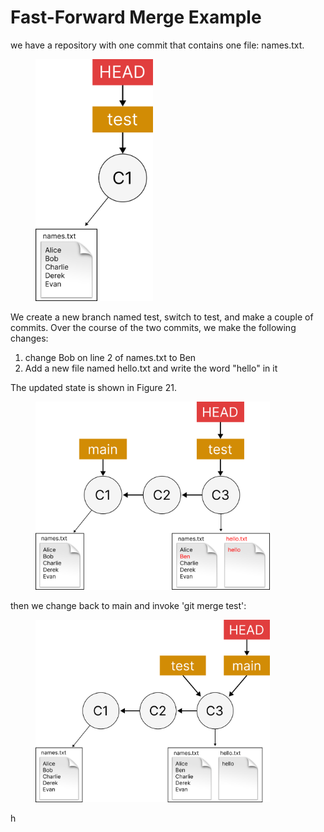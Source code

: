 # Fast-Forward Merge Example

we have a repository with one commit that contains one file: names.txt.&#x20;

<figure><img src="../../.gitbook/assets/Group 125.png" alt="" width="188"><figcaption></figcaption></figure>



We create a new branch named test, switch to test, and make a couple of commits. Over the course of the two commits, we make the following changes:

1. change Bob on line 2 of names.txt to Ben
2. Add a new file named hello.txt and write the word "hello" in it

The updated state is shown in Figure 21.

<figure><img src="../../.gitbook/assets/Group 127 (1).png" alt="" width="375"><figcaption></figcaption></figure>

then we change back to main and invoke 'git merge test':

<figure><img src="../../.gitbook/assets/Group 124 (1).png" alt="" width="375"><figcaption></figcaption></figure>

h
